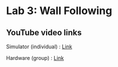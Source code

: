 # Lab 3: Wall Following

## YouTube video links
Simulator (individual) : [Link](https://youtu.be/gx5rz7Fhpss)

Hardware (group) : [Link](https://www.youtube.com/shorts/i32GX4bEYwo)
